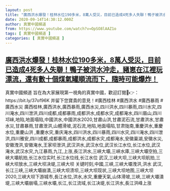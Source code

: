 ```yaml
---
layout: post
title: "廣西洪水爆發！桂林水位190多米，8萬人受災，目前已造成4死多人失聯！鴨子被洪水沖走，豬崽在江裡玩漂流，還有數十個煤氣罐順流而下，隨時可能爆炸！"
date: 2020-09-14T14:30:12.000Z
author: 真實中國頻道
from: https://www.youtube.com/watch?v=OpSO8lAAZ1o
tags: [ 真實中國頻道 ]
categories: [ 真實中國頻道 ]
---
```

<!--1600093812000-->
[廣西洪水爆發！桂林水位190多米，8萬人受災，目前已造成4死多人失聯！鴨子被洪水沖走，豬崽在江裡玩漂流，還有數十個煤氣罐順流而下，隨時可能爆炸！](https://www.youtube.com/watch?v=OpSO8lAAZ1o)
------

<div>
真實中國頻道 旨在為大家展現第一視角的真實中國，歡迎訂閱💖👉：https://bit.ly/37of96K  并留下您寶貴的意見！#廣西桂林 #廣西洪水 #廣西暴雨 #廣西水災 廣西桂林,廣西洪水,廣西暴雨,廣西水災,四川洪水,四川暴雨,四川水灾,四川淹水,四川泄洪,四川成都,成都暴雨,成都洪水,成都水灾,成都淹水,四川眉山,四川邛崃,地陷,地面塌陷,中國洪水,中國洪水2020,甘肅山洪,甘肅泥石流,甘肅洪水,甘肅水災,甘肅暴雨,甘肅泄洪,山體滑坡,泥石流,地陷,地面塌陷,甘肃陇南,重慶洪水,重慶水位,重慶山洪 ,重慶水灾,重庆淹水,四川洪水,四川暴雨,四川水灾,四川淹水,四川泄洪,四川雅安,四川成都,成都暴雨,成都洪水,成都水灾,成都淹水,安徽巢湖,安徽水災,安徽洩洪,安徽淹水,王家坝泄洪,武汉洪水,武汉水位,武汉长江水位,长江水位,武汉淹水,武汉水灾,九江暴雨,九江,上涨,長江洪水,三峽大壩,三峽水庫,三峽大壩空拍,三峽大壩航拍,长江水位实时,长江水位线,长江水位 武汉,三峡大坝,三峡大坝航拍,三峡大坝放水,三峡大坝决堤,三峡大坝 关键时刻,中國,三峡,三峽大壩洩洪,洪水 武汉,长江三峡,三峽大壩崩潰,三峡大坝溃坝,三峡大坝现状,三峡大坝地图,三峡大坝2020,三峡大坝下游城市,長江水位,洪水,水灾,重慶天氣,山体滑坡,三峽,三峽大壩潰堤,三峽大壩崩塌,三峽水壩,长江,长江流域,长江决堤,长江洪水,長江洪峰上涨
</div>
